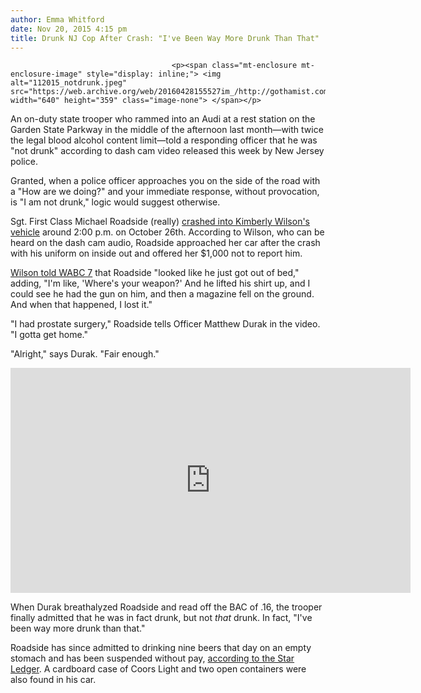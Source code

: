 ```yaml
---
author: Emma Whitford
date: Nov 20, 2015 4:15 pm
title: Drunk NJ Cop After Crash: "I've Been Way More Drunk Than That"
---
```


	
										<p><span class="mt-enclosure mt-enclosure-image" style="display: inline;"> <img alt="112015_notdrunk.jpeg" src="https://web.archive.org/web/20160428155527im_/http://gothamist.com/attachments/nyc_ewhitford/112015_notdrunk.jpeg" width="640" height="359" class="image-none"> </span></p>

<p>An on-duty state trooper who rammed into an Audi at a rest station on the Garden State Parkway in the middle of the afternoon last month&#x2014;with twice the legal blood alcohol content limit&#x2014;told a responding officer that he was &quot;not drunk&quot; according to dash cam video released this week by New Jersey police. </p>

<p>Granted, when a police officer approaches you on the side of the road with a &quot;How are we doing?&quot; and your immediate response, without provocation, is &quot;I am not drunk,&quot; logic would suggest otherwise. </p>

<p>Sgt. First Class Michael Roadside (really) <a href="https://web.archive.org/web/20160428155527/http://www.nj.com/politics/index.ssf/2015/11/im_not_drunk_trooper_charged_with_dwi_says_in_dash.html#incart_most-read_">crashed into Kimberly Wilson&apos;s vehicle</a> around 2:00 p.m. on October 26th. According to Wilson, who can be heard on the dash cam audio, Roadside approached her car after the crash with his uniform on inside out and offered her $1,000 not to report him. </p>

<p><a href="https://web.archive.org/web/20160428155527/http://abc7ny.com/news/video-shows-trooper-charged-with-dwi-professing-sobriety-blaming-prostate-procedure/1091792/">Wilson told WABC 7</a> that Roadside &quot;looked like he just got out of bed,&quot; adding, &quot;I&apos;m like, &apos;Where&apos;s your weapon?&apos; And he lifted his shirt up, and I could see he had the gun on him, and then a magazine fell on the ground. And when that happened, I lost it.&quot;</p>

<p>&quot;I had prostate surgery,&quot; Roadside tells Officer Matthew Durak in the video. &quot;I gotta get home.&quot; </p>

<p>&quot;Alright,&quot; says Durak. &quot;Fair enough.&quot; </p>

<p><iframe width="640" height="360" src="https://web.archive.org/web/20160428155527if_/https://www.youtube.com/embed/HKTVVVuZeso" frameborder="0" allowfullscreen></iframe></p>

<p>When Durak breathalyzed Roadside and read off the BAC of .16, the trooper finally admitted that he was in fact drunk, but not <em>that</em> drunk. In fact, &quot;I&apos;ve been way more drunk than that.&quot; </p>

<p>Roadside has since admitted to drinking nine beers that day on an empty stomach and has been suspended without pay, <a href="https://web.archive.org/web/20160428155527/http://www.nj.com/news/2015/11/state_trooper_charged_with_drunken_driving_was_twi.html#incart_article_small">according to the Star Ledger</a>. A cardboard case of Coors Light and two open containers were also found in his car.</p>					
										
									
				